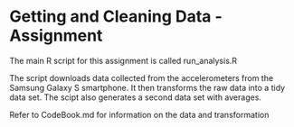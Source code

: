 # Getting and Cleaning Data - Assignment
The main R script for this assignment is called run_analysis.R

The script downloads data collected from the accelerometers from the Samsung Galaxy S smartphone. It then transforms the raw data into a tidy data set. The scipt also generates a second data set with averages. 

Refer to CodeBook.md for information on the data and transformation
